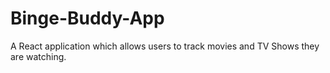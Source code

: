 # Binge-Buddy-App
A React application which allows users to track movies and TV Shows they are watching.
